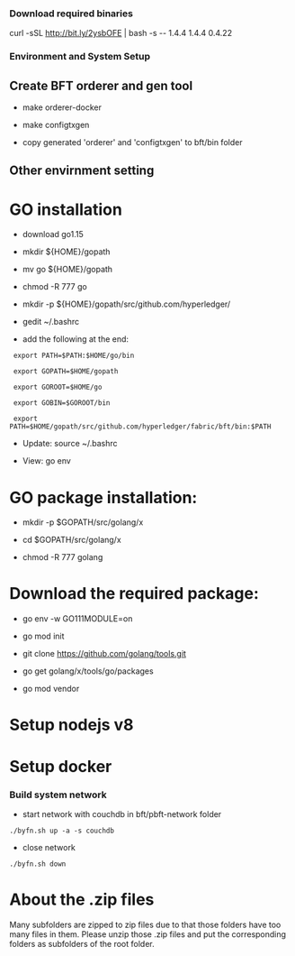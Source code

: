 ### Download required binaries
curl -sSL http://bit.ly/2ysbOFE | bash -s -- 1.4.4 1.4.4 0.4.22

### Environment and System Setup 

## Create BFT orderer and gen tool
- make orderer-docker

- make configtxgen

- copy generated 'orderer' and 'configtxgen' to bft/bin folder

## Other envirnment setting
# GO installation

- download go1.15

- mkdir ${HOME}/gopath

- mv go ${HOME}/gopath

- chmod -R 777 go

- mkdir -p ${HOME}/gopath/src/github.com/hyperledger/

- gedit ~/.bashrc

- add the following at the end:

```
 export PATH=$PATH:$HOME/go/bin

 export GOPATH=$HOME/gopath

 export GOROOT=$HOME/go

 export GOBIN=$GOROOT/bin

 export PATH=$HOME/gopath/src/github.com/hyperledger/fabric/bft/bin:$PATH
```

- Update: source ~/.bashrc

- View: go env

# GO package installation:

- mkdir -p $GOPATH/src/golang/x

- cd $GOPATH/src/golang/x

- chmod -R 777 golang

# Download the required package:

- go env -w GO111MODULE=on

- go mod init

- git clone https://github.com/golang/tools.git

- go get golang/x/tools/go/packages

- go mod vendor

# Setup nodejs v8
# Setup docker

### Build system network
- start network with couchdb in bft/pbft-network folder
```
./byfn.sh up -a -s couchdb
```

- close network
```
./byfn.sh down
```

# About the .zip files

Many subfolders are zipped to zip files due to that those folders have too many files in them. Please unzip those .zip files and put the corresponding folders as subfolders of the root folder.
